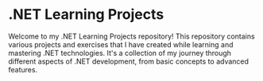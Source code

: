 # .NET Learning Projects

Welcome to my .NET Learning Projects repository! This repository contains various projects and exercises that I have created while learning and mastering .NET technologies. It's a collection of my journey through different aspects of .NET development, from basic concepts to advanced features.

